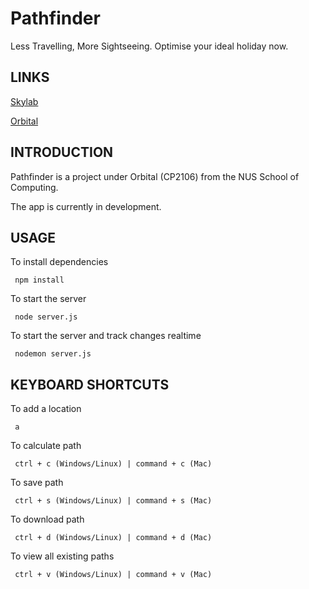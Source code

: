 # Pathfinder
Less Travelling, More Sightseeing. Optimise your ideal holiday now.


LINKS
------------------
[Skylab](http://nusskylab-dev.comp.nus.edu.sg/)

[Orbital](https://orbital.comp.nus.edu.sg/)

INTRODUCTION
------------------
Pathfinder is a project under Orbital (CP2106) from the NUS School of Computing.

The app is currently in development.

USAGE
------------------

To install dependencies 
```
 npm install
 ```

To start the server
```
 node server.js
```

To start the server and track changes realtime
```
 nodemon server.js
```

KEYBOARD SHORTCUTS
------------------

To add a location 
```
 a
```

To calculate path
```
 ctrl + c (Windows/Linux) | command + c (Mac)
```

To save path
```
 ctrl + s (Windows/Linux) | command + s (Mac)
```

To download path
```
 ctrl + d (Windows/Linux) | command + d (Mac)
```

To view all existing paths
```
 ctrl + v (Windows/Linux) | command + v (Mac)
```
